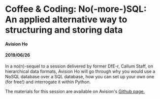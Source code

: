 # Coffee & Coding: No(-more-)SQL: An applied alternative way to structuring and storing data

#### **Avision Ho**
#### **2019/06/26**

In a no(n)-sequel to a session delivered by former DfE-r, Callum Staff, on hierarchical data formats, Avision Ho will go through why you would use a NoSQL database over a SQL database, how you can set up your own one (for free!) and interrogate it within Python.

The materials for this session are available on Avision's [Github page.](https://github.com/avisionh/nosql-mongodb/tree/feature/jupyter-notebook)